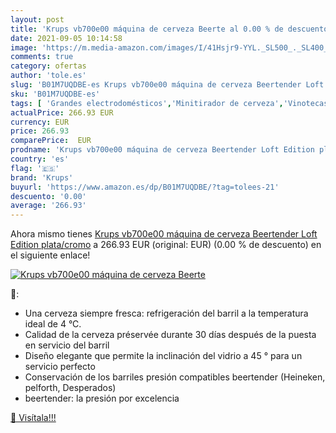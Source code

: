 ```yaml
---
layout: post
title: 'Krups vb700e00 máquina de cerveza Beerte al 0.00 % de descuento'
date: 2021-09-05 10:14:58
image: 'https://m.media-amazon.com/images/I/41Hsjr9-YYL._SL500_._SL400_.jpg'
comments: true
category: ofertas
author: 'tole.es'
slug: 'B01M7UQDBE-es Krups vb700e00 máquina de cerveza Beertender Loft Edition...'
sku: 'B01M7UQDBE-es'
tags: [ 'Grandes electrodomésticos','Minitirador de cerveza','Vinotecas y frigoríficos para barriles de cerveza','cerveza','krups', ]
actualPrice: 266.93 EUR
currency: EUR
price: 266.93
comparePrice:  EUR
prodname: 'Krups vb700e00 máquina de cerveza Beertender Loft Edition plata/cromo'
country: 'es'
flag: '🇪🇸'
brand: 'Krups'
buyurl: 'https://www.amazon.es/dp/B01M7UQDBE/?tag=tolees-21'
descuento: '0.00'
average: '266.93'
---
```


Ahora mismo tienes [Krups vb700e00 máquina de cerveza Beertender Loft Edition plata/cromo](https://www.amazon.es/dp/B01M7UQDBE/?tag=tolees-21) a 266.93 EUR (original:  EUR) (0.00 %  de descuento) en el siguiente enlace!

[![Krups vb700e00 máquina de cerveza Beerte](https://m.media-amazon.com/images/I/41Hsjr9-YYL._SL500_._SL400_.jpg)](https://www.amazon.es/dp/B01M7UQDBE/?tag=tolees-21)

🔎:

- Una cerveza siempre fresca: refrigeración del barril a la temperatura ideal de 4 °C.
- Calidad de la cerveza préservée durante 30 días después de la puesta en servicio del barril
- Diseño elegante que permite la inclinación del vidrio a 45 ° para un servicio perfecto
- Conservación de los barriles presión compatibles beertender (Heineken, pelforth, Desperados)
- beertender: la presión por excelencia

[🛒 Visítala!!!](https://www.amazon.es/dp/B01M7UQDBE/?tag=tolees-21)
